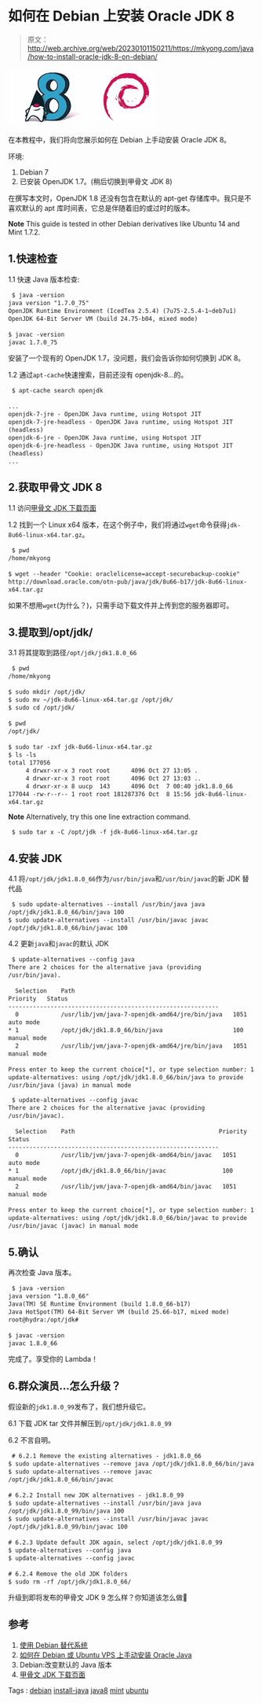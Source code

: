 # 如何在 Debian 上安装 Oracle JDK 8

> 原文：<http://web.archive.org/web/20230101150211/https://mkyong.com/java/how-to-install-oracle-jdk-8-on-debian/>

![java8-debian](img/4cb57e016eddd96e570e3a6dbe85ec23.png)

在本教程中，我们将向您展示如何在 Debian 上手动安装 Oracle JDK 8。

环境:

1.  Debian 7
2.  已安装 OpenJDK 1.7。(稍后切换到甲骨文 JDK 8)

在撰写本文时，OpenJDK 1.8 还没有包含在默认的 apt-get 存储库中。我只是不喜欢默认的 apt 库时间表，它总是伴随着旧的或过时的版本。

**Note**
This guide is tested in other Debian derivatives like Ubuntu 14 and Mint 1.7.2.

## 1.快速检查

1.1 快速 Java 版本检查:

```
 $ java -version
java version "1.7.0_75"
OpenJDK Runtime Environment (IcedTea 2.5.4) (7u75-2.5.4-1~deb7u1)
OpenJDK 64-Bit Server VM (build 24.75-b04, mixed mode)

$ javac -version
javac 1.7.0_75 
```

安装了一个现有的 OpenJDK 1.7，没问题，我们会告诉你如何切换到 JDK 8。

1.2 通过`apt-cache`快速搜索，目前还没有 openjdk-8…的。

```
 $ apt-cache search openjdk

...
openjdk-7-jre - OpenJDK Java runtime, using Hotspot JIT
openjdk-7-jre-headless - OpenJDK Java runtime, using Hotspot JIT (headless)
openjdk-6-jre - OpenJDK Java runtime, using Hotspot JIT
openjdk-6-jre-headless - OpenJDK Java runtime, using Hotspot JIT (headless)
... 
```

## 2.获取甲骨文 JDK 8

1.1 访问[甲骨文 JDK 下载页面](http://web.archive.org/web/20210815103840/http://www.oracle.com/technetwork/java/javase/downloads/jdk8-downloads-2133151.html)

1.2 找到一个 Linux x64 版本，在这个例子中，我们将通过`wget`命令获得`jdk-8u66-linux-x64.tar.gz`。

```
 $ pwd
/home/mkyong

$ wget --header "Cookie: oraclelicense=accept-securebackup-cookie" http://download.oracle.com/otn-pub/java/jdk/8u66-b17/jdk-8u66-linux-x64.tar.gz 
```

如果不想用`wget`(为什么？)，只需手动下载文件并上传到您的服务器即可。

## 3.提取到/opt/jdk/

3.1 将其提取到路径`/opt/jdk/jdk1.8.0_66`

```
 $ pwd
/home/mkyong

$ sudo mkdir /opt/jdk/
$ sudo mv ~/jdk-8u66-linux-x64.tar.gz /opt/jdk/
$ sudo cd /opt/jdk/

$ pwd
/opt/jdk/

$ sudo tar -zxf jdk-8u66-linux-x64.tar.gz 
$ ls -ls
total 177056
     4 drwxr-xr-x 3 root root      4096 Oct 27 13:05 .
     4 drwxr-xr-x 3 root root      4096 Oct 27 13:03 ..
     4 drwxr-xr-x 8 uucp  143      4096 Oct  7 00:40 jdk1.8.0_66
177044 -rw-r--r-- 1 root root 181287376 Oct  8 15:56 jdk-8u66-linux-x64.tar.gz 
```

**Note**
Alternatively, try this one line extraction command.

```
 $ sudo tar x -C /opt/jdk -f jdk-8u66-linux-x64.tar.gz 
```

## 4.安装 JDK

4.1 将`/opt/jdk/jdk1.8.0_66`作为`/usr/bin/java`和`/usr/bin/javac`的新 JDK 替代品

```
 $ sudo update-alternatives --install /usr/bin/java java /opt/jdk/jdk1.8.0_66/bin/java 100
$ sudo update-alternatives --install /usr/bin/javac javac /opt/jdk/jdk1.8.0_66/bin/javac 100 
```

4.2 更新`java`和`javac`的默认 JDK

```
 $ update-alternatives --config java
There are 2 choices for the alternative java (providing /usr/bin/java).

  Selection    Path                                            Priority   Status
------------------------------------------------------------
  0            /usr/lib/jvm/java-7-openjdk-amd64/jre/bin/java   1051      auto mode
* 1            /opt/jdk/jdk1.8.0_66/bin/java                    100       manual mode
  2            /usr/lib/jvm/java-7-openjdk-amd64/jre/bin/java   1051      manual mode

Press enter to keep the current choice[*], or type selection number: 1
update-alternatives: using /opt/jdk/jdk1.8.0_66/bin/java to provide /usr/bin/java (java) in manual mode 
```

```
 $ update-alternatives --config javac
There are 2 choices for the alternative javac (providing /usr/bin/javac).

  Selection    Path                                         Priority   Status
------------------------------------------------------------
  0            /usr/lib/jvm/java-7-openjdk-amd64/bin/javac   1051      auto mode
* 1            /opt/jdk/jdk1.8.0_66/bin/javac                100       manual mode
  2            /usr/lib/jvm/java-7-openjdk-amd64/bin/javac   1051      manual mode

Press enter to keep the current choice[*], or type selection number: 1
update-alternatives: using /opt/jdk/jdk1.8.0_66/bin/javac to provide /usr/bin/javac (javac) in manual mode 
```

## 5.确认

再次检查 Java 版本。

```
 $ java -version
java version "1.8.0_66"
Java(TM) SE Runtime Environment (build 1.8.0_66-b17)
Java HotSpot(TM) 64-Bit Server VM (build 25.66-b17, mixed mode)
root@hydra:/opt/jdk# 

$ javac -version
javac 1.8.0_66 
```

完成了。享受你的 Lambda！

## 6.群众演员…怎么升级？

假设新的`jdk1.8.0_99`发布了，我们想升级它。

6.1 下载 JDK tar 文件并解压到`/opt/jdk/jdk1.8.0_99`

6.2 不言自明。

```
 # 6.2.1 Remove the existing alternatives - jdk1.8.0_66
$ sudo update-alternatives --remove java /opt/jdk/jdk1.8.0_66/bin/java
$ sudo update-alternatives --remove javac /opt/jdk/jdk1.8.0_66/bin/javac

# 6.2.2 Install new JDK alternatives - jdk1.8.0_99
$ sudo update-alternatives --install /usr/bin/java java /opt/jdk/jdk1.8.0_99/bin/java 100
$ sudo update-alternatives --install /usr/bin/javac javac /opt/jdk/jdk1.8.0_99/bin/javac 100

# 6.2.3 Update default JDK again, select /opt/jdk/jdk1.8.0_99
$ update-alternatives --config java 
$ update-alternatives --config javac

# 6.2.4 Remove the old JDK folders
$ sudo rm -rf /opt/jdk/jdk1.8.0_66/ 
```

升级到即将发布的甲骨文 JDK 9 怎么样？你知道该怎么做🙂

## 参考

1.  [使用 Debian 替代系统](http://web.archive.org/web/20210815103840/https://www.debian-administration.org/article/91/Using_the_Debian_alternatives_system)
2.  [如何在 Debian 或 Ubuntu VPS 上手动安装 Oracle Java](http://web.archive.org/web/20210815103840/https://www.digitalocean.com/community/tutorials/how-to-manually-install-oracle-java-on-a-debian-or-ubuntu-vps)
3.  Debian:改变默认的 Java 版本
4.  [甲骨文 JDK 下载页面](http://web.archive.org/web/20210815103840/http://www.oracle.com/technetwork/java/javase/downloads/jdk8-downloads-2133151.html)

Tags : [debian](http://web.archive.org/web/20210815103840/https://mkyong.com/tag/debian/) [install-java](http://web.archive.org/web/20210815103840/https://mkyong.com/tag/install-java/) [java8](http://web.archive.org/web/20210815103840/https://mkyong.com/tag/java8/) [mint](http://web.archive.org/web/20210815103840/https://mkyong.com/tag/mint/) [ubuntu](http://web.archive.org/web/20210815103840/https://mkyong.com/tag/ubuntu/)<input type="hidden" id="mkyong-current-postId" value="13893">